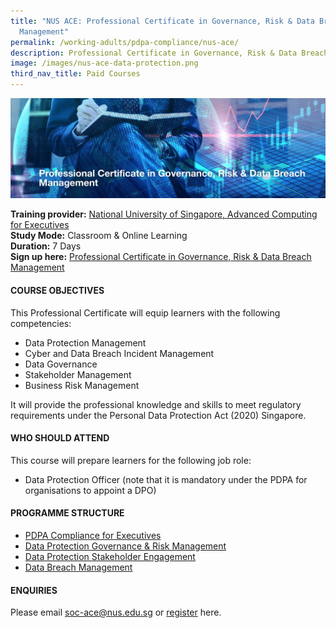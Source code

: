```yaml
---
title: "NUS ACE: Professional Certificate in Governance, Risk & Data Breach
  Management"
permalink: /working-adults/pdpa-compliance/nus-ace/
description: Professional Certificate in Governance, Risk & Data Breach Management
image: /images/nus-ace-data-protection.png
third_nav_title: Paid Courses
---
```

![NUS professional certification in governance, risk and data breach management](/images/NUS-ACE-Data-Protection.png)

**Training provider:** [National University of Singapore, Advanced Computing for Executives](https://ace.nus.edu.sg/)  
**Study Mode:** Classroom & Online Learning   
**Duration:** 7 Days <br>
**Sign up here:** [Professional Certificate in Governance, Risk & Data Breach Management](https://ace.nus.edu.sg/professional-certificate-in-governance-risk-data-breach-management/)

#### **COURSE OBJECTIVES**

This Professional Certificate will equip learners with the following competencies:

* Data Protection Management
* Cyber and Data Breach Incident Management
* Data Governance
* Stakeholder Management
* Business Risk Management

It will provide the professional knowledge and skills to meet regulatory requirements under the Personal Data Protection Act (2020) Singapore.


#### **WHO SHOULD ATTEND**

This course will prepare learners for the following job role:

* Data Protection Officer (note that it is mandatory under the PDPA for organisations to appoint a DPO)

#### **PROGRAMME STRUCTURE**

* [PDPA Compliance for Executives](https://ace.nus.edu.sg/pdpa-compliance-for-executives/)
* [Data Protection Governance & Risk Management](https://ace.nus.edu.sg/data-protection-governance-risk-management/)
* [Data Protection Stakeholder Engagement](https://ace.nus.edu.sg/Data-Protection-Stakeholder-Engagement/)
* [Data Breach Management](https://ace.nus.edu.sg/data-breach-management/)

#### **ENQUIRIES**
Please email [soc-ace@nus.edu.sg](mailto:soc-ace@nus.edu.sg) or [register](https://myapplications.nus.edu.sg/psc/cssoas/EMPLOYEE/SA/c/N_APPLICATIONS_SELF_SERVICE.N_APP_LOG_AUTH_FL.GBL) here.